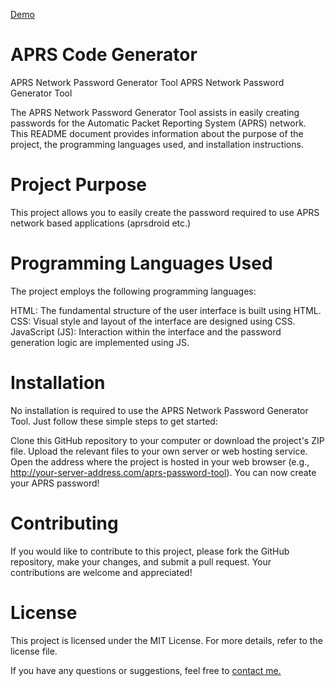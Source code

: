 <a href="https://aprsgen.erkinmercan.com.tr" target="_blank"> Demo </a>

# APRS Code Generator
 
APRS Network Password Generator Tool
APRS Network Password Generator Tool

The APRS Network Password Generator Tool assists in easily creating passwords for the Automatic Packet Reporting System (APRS) network. This README document provides information about the purpose of the project, the programming languages used, and installation instructions.

# Project Purpose
This project allows you to easily create the password required to use APRS network based applications (aprsdroid etc.)

# Programming Languages Used
The project employs the following programming languages:

HTML: The fundamental structure of the user interface is built using HTML. <br>
CSS: Visual style and layout of the interface are designed using CSS. <br>
JavaScript (JS): Interaction within the interface and the password generation logic are implemented using JS.

# Installation
No installation is required to use the APRS Network Password Generator Tool. Just follow these simple steps to get started:

Clone this GitHub repository to your computer or download the project's ZIP file.
Upload the relevant files to your own server or web hosting service.
Open the address where the project is hosted in your web browser (e.g., http://your-server-address.com/aprs-password-tool).
You can now create your APRS password!

# Contributing
If you would like to contribute to this project, please fork the GitHub repository, make your changes, and submit a pull request. Your contributions are welcome and appreciated!

# License
This project is licensed under the MIT License. For more details, refer to the license file.

If you have any questions or suggestions, feel free to <a href="mailto:ta4aqg@erkinmercan.com.tr" target="_blank">contact me.</a>
